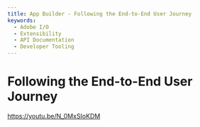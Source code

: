 ```yaml
---
title: App Builder - Following the End-to-End User Journey 
keywords:
  - Adobe I/O
  - Extensibility
  - API Documentation
  - Developer Tooling  
---
```


# Following the End-to-End User Journey

<Media slots="video"/>

<https://youtu.be/N_0MxSIoKDM>
